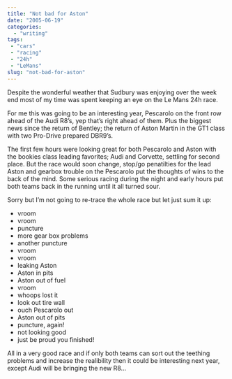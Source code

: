 ```yaml
---
title: "Not bad for Aston"
date: "2005-06-19"
categories:
  - "writing"
tags:
 - "cars"
 - "racing"
 - "24h"
 - "LeMans"
slug: "not-bad-for-aston"
---
```


<!-- [![DBR9](/images/20455164_87240408ad_m.jpg)](https://www.flickr.com/photos/funkylarma/20455164/ "DBR9")   -->
Despite the wonderful weather that Sudbury was enjoying over the week end most of my time was spent keeping an eye on the Le Mans 24h race.

For me this was going to be an interesting year, Pescarolo on the front row ahead of the Audi R8’s, yep that’s right ahead of them. Plus the biggest news since the return of Bentley; the return of Aston Martin in the GT1 class with two Pro-Drive prepared DBR9’s.

The first few hours were looking great for both Pescarolo and Aston with the bookies class leading favorites; Audi and Corvette, settling for second place. But the race would soon change, stop/go penatilties for the lead Aston and gearbox trouble on the Pescarolo put the thoughts of wins to the back of the mind. Some serious racing during the night and early hours put both teams back in the running until it all turned sour.

Sorry but I’m not going to re-trace the whole race but let just sum it up:
- vroom
- vroom
- puncture
- more gear box problems
- another puncture
- vroom
- vroom
- leaking Aston
- Aston in pits
- Aston out of fuel
- vroom
- whoops lost it
- look out tire wall
- ouch Pescarolo out
- Aston out of pits
- puncture, again!
- not looking good
- just be proud you finished!

All in a very good race and if only both teams can sort out the teething problems and increase the realibility then it could be interesting next year, except Audi will be bringing the new R8…
